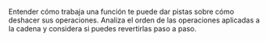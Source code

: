 Entender cómo trabaja una función te puede dar pistas sobre cómo deshacer sus operaciones. Analiza el orden de las operaciones aplicadas a la cadena y considera si puedes revertirlas paso a paso.